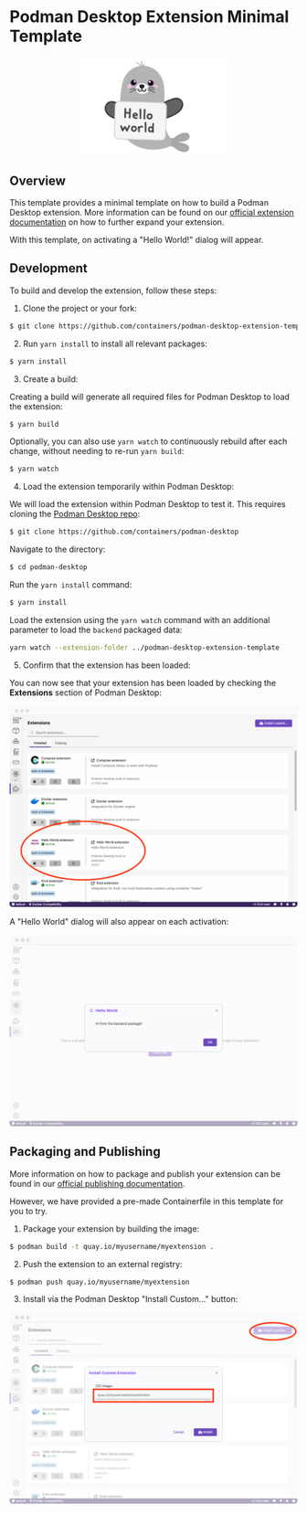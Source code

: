 # Podman Desktop Extension Minimal Template

<p align="center">
  <img alt="Hello World" src="/images/helloselkie.png" width="50%">
</p>

## Overview

This template provides a minimal template on how to build a Podman Desktop extension. More information can be found on our [official extension documentation](https://podman-desktop.io/docs/extensions) on how to further expand your extension.

With this template, on activating a "Hello World!" dialog will appear.

## Development

To build and develop the extension, follow these steps:

1. Clone the project or your fork:
```sh
$ git clone https://github.com/containers/podman-desktop-extension-template/
```

2. Run `yarn install` to install all relevant packages:
```sh
$ yarn install
```

3. Create a build:

Creating a build will generate all required files for Podman Desktop to load the extension:

```sh
$ yarn build
```
Optionally, you can also use `yarn watch` to continuously rebuild after each change, without needing to re-run `yarn build`:

```sh
$ yarn watch
```

4. Load the extension temporarily within Podman Desktop:

We will load the extension within Podman Desktop to test it. This requires cloning the [Podman Desktop repo](https://github.com/containers/podman-desktop):

```sh
$ git clone https://github.com/containers/podman-desktop
```

Navigate to the directory:

```sh
$ cd podman-desktop
```

Run the `yarn install` command:

```sh
$ yarn install
```

Load the extension using the `yarn watch` command with an additional parameter to load the `backend` packaged data:

```sh
yarn watch --extension-folder ../podman-desktop-extension-template
```

5. Confirm that the extension has been loaded:

You can now see that your extension has been loaded by checking the **Extensions** section of Podman Desktop:

![loaded](/images/loaded.png)

A "Hello World" dialog will also appear on each activation:

![helloworld notification](/images/helloworld_notification.png)

## Packaging and Publishing

More information on how to package and publish your extension can be found in our [official publishing documentation](https://podman-desktop.io/docs/extensions/publish).

However, we have provided a pre-made Containerfile in this template for you to try.

1. Package your extension by building the image:

```sh
$ podman build -t quay.io/myusername/myextension .
```

2. Push the extension to an external registry:

```sh
$ podman push quay.io/myusername/myextension
```

3. Install via the Podman Desktop "Install Custom..." button:

![custom install](/images/custom_install.png)
